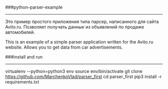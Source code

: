 ###python-parser-example
___
Это пример  простого приложения типа парсер, написанного для сайта Avito.ru. Позволяет получать данные из объявлений по продаже автомобилей.

This is an example of a simple parser application written for the Avito.ru website. Allows you to get data from car advertisements.

###install and run
___

virtualenv --python=python3 env
source env/bin/activate
git clone https://github.com/MarchenkoVlad/parser_first
cd parser_first
pip3 install -r requirements.txt